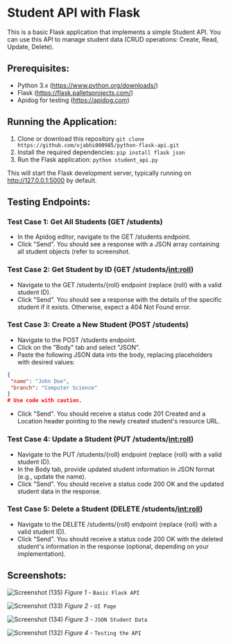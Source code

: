 # Student API with Flask ‍
This is a basic Flask application that implements a simple Student API. You can use this API to manage student data (CRUD operations: Create, Read, Update, Delete).

## Prerequisites:
- Python 3.x (https://www.python.org/downloads/)
- Flask (https://flask.palletsprojects.com/)
- Apidog for testing (https://apidog.com)

## Running the Application:
1. Clone or download this repository ```git clone https://github.com/vjabhi000985/python-flask-api.git```
2. Install the required dependencies: ```pip install flask json```
3. Run the Flask application: ```python student_api.py```

This will start the Flask development server, typically running on http://127.0.0.1:5000 by default.

## Testing Endpoints:

### Test Case 1: Get All Students (GET /students)
  - In the Apidog editor, navigate to the GET /students endpoint.
  - Click "Send". You should see a response with a JSON array containing all student objects (refer to screenshot.

### Test Case 2: Get Student by ID (GET /students/<int:roll>)
  - Navigate to the GET /students/{roll} endpoint (replace {roll} with a valid student ID).
  - Click "Send". You should see a response with the details of the specific student if it exists. Otherwise, expect a 404 Not Found error. 

### Test Case 3: Create a New Student (POST /students)
  - Navigate to the POST /students endpoint.
  - Click on the "Body" tab and select "JSON".
  - Paste the following JSON data into the body, replacing placeholders with desired values:
  ``` JSON
 {
   "name": "John Doe",
   "branch": "Computer Science"
 }
 # Use code with caution.
 ```
 - Click "Send". You should receive a status code 201 Created and a Location header pointing to the newly created student's resource URL.

### Test Case 4: Update a Student (PUT /students/<int:roll>)
  - Navigate to the PUT /students/{roll} endpoint (replace {roll} with a valid student ID).
  - In the Body tab, provide updated student information in JSON format (e.g., update the name).
  - Click "Send". You should receive a status code 200 OK and the updated student data in the response.

### Test Case 5: Delete a Student (DELETE /students/<int:roll>)
  - Navigate to the DELETE /students/{roll} endpoint (replace {roll} with a valid student ID).
  - Click "Send". You should receive a status code 200 OK with the deleted student's information in the response (optional, depending on your implementation).

## Screenshots:
![Screenshot (135)](https://github.com/vjabhi000985/python-flask-api/assets/46738718/c6ec3df5-2be3-4cf2-bbd4-6d4b43dbf0ef)
*Figure 1* - ```Basic Flask API ```

![Screenshot (133)](https://github.com/vjabhi000985/python-flask-api/assets/46738718/6839b27a-bca0-44f0-aee6-8fc277e24727)
*Figure 2* - ```UI Page ```

![Screenshot (134)](https://github.com/vjabhi000985/python-flask-api/assets/46738718/d440c611-0347-4d75-976a-d6e2eb6217d8)
*Figure 3* - ```JSON Student Data ```

![Screenshot (132)](https://github.com/vjabhi000985/python-flask-api/assets/46738718/b1585fff-d30a-49b6-be1c-8d3cf022196e)
*Figure 4* - ```Testing the API ```
